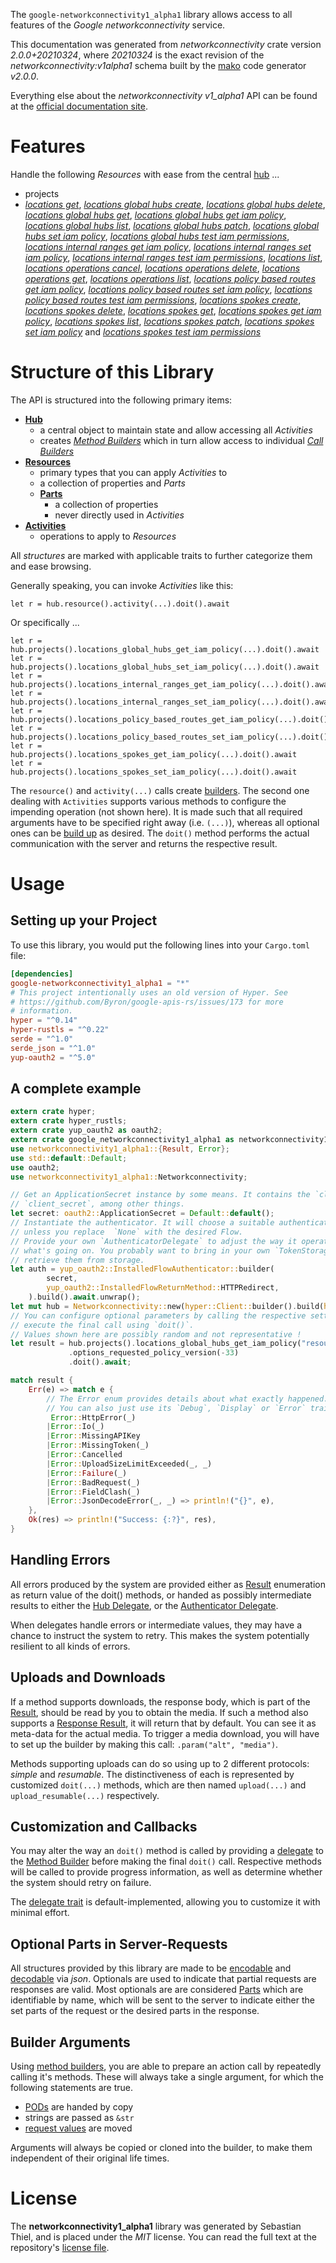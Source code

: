 <!---
DO NOT EDIT !
This file was generated automatically from 'src/mako/api/README.md.mako'
DO NOT EDIT !
-->
The `google-networkconnectivity1_alpha1` library allows access to all features of the *Google networkconnectivity* service.

This documentation was generated from *networkconnectivity* crate version *2.0.0+20210324*, where *20210324* is the exact revision of the *networkconnectivity:v1alpha1* schema built by the [mako](http://www.makotemplates.org/) code generator *v2.0.0*.

Everything else about the *networkconnectivity* *v1_alpha1* API can be found at the
[official documentation site](https://cloud.google.com/network-connectivity/docs).
# Features

Handle the following *Resources* with ease from the central [hub](https://docs.rs/google-networkconnectivity1_alpha1/2.0.0+20210324/google_networkconnectivity1_alpha1/Networkconnectivity) ... 

* projects
 * [*locations get*](https://docs.rs/google-networkconnectivity1_alpha1/2.0.0+20210324/google_networkconnectivity1_alpha1/api::ProjectLocationGetCall), [*locations global hubs create*](https://docs.rs/google-networkconnectivity1_alpha1/2.0.0+20210324/google_networkconnectivity1_alpha1/api::ProjectLocationGlobalHubCreateCall), [*locations global hubs delete*](https://docs.rs/google-networkconnectivity1_alpha1/2.0.0+20210324/google_networkconnectivity1_alpha1/api::ProjectLocationGlobalHubDeleteCall), [*locations global hubs get*](https://docs.rs/google-networkconnectivity1_alpha1/2.0.0+20210324/google_networkconnectivity1_alpha1/api::ProjectLocationGlobalHubGetCall), [*locations global hubs get iam policy*](https://docs.rs/google-networkconnectivity1_alpha1/2.0.0+20210324/google_networkconnectivity1_alpha1/api::ProjectLocationGlobalHubGetIamPolicyCall), [*locations global hubs list*](https://docs.rs/google-networkconnectivity1_alpha1/2.0.0+20210324/google_networkconnectivity1_alpha1/api::ProjectLocationGlobalHubListCall), [*locations global hubs patch*](https://docs.rs/google-networkconnectivity1_alpha1/2.0.0+20210324/google_networkconnectivity1_alpha1/api::ProjectLocationGlobalHubPatchCall), [*locations global hubs set iam policy*](https://docs.rs/google-networkconnectivity1_alpha1/2.0.0+20210324/google_networkconnectivity1_alpha1/api::ProjectLocationGlobalHubSetIamPolicyCall), [*locations global hubs test iam permissions*](https://docs.rs/google-networkconnectivity1_alpha1/2.0.0+20210324/google_networkconnectivity1_alpha1/api::ProjectLocationGlobalHubTestIamPermissionCall), [*locations internal ranges get iam policy*](https://docs.rs/google-networkconnectivity1_alpha1/2.0.0+20210324/google_networkconnectivity1_alpha1/api::ProjectLocationInternalRangeGetIamPolicyCall), [*locations internal ranges set iam policy*](https://docs.rs/google-networkconnectivity1_alpha1/2.0.0+20210324/google_networkconnectivity1_alpha1/api::ProjectLocationInternalRangeSetIamPolicyCall), [*locations internal ranges test iam permissions*](https://docs.rs/google-networkconnectivity1_alpha1/2.0.0+20210324/google_networkconnectivity1_alpha1/api::ProjectLocationInternalRangeTestIamPermissionCall), [*locations list*](https://docs.rs/google-networkconnectivity1_alpha1/2.0.0+20210324/google_networkconnectivity1_alpha1/api::ProjectLocationListCall), [*locations operations cancel*](https://docs.rs/google-networkconnectivity1_alpha1/2.0.0+20210324/google_networkconnectivity1_alpha1/api::ProjectLocationOperationCancelCall), [*locations operations delete*](https://docs.rs/google-networkconnectivity1_alpha1/2.0.0+20210324/google_networkconnectivity1_alpha1/api::ProjectLocationOperationDeleteCall), [*locations operations get*](https://docs.rs/google-networkconnectivity1_alpha1/2.0.0+20210324/google_networkconnectivity1_alpha1/api::ProjectLocationOperationGetCall), [*locations operations list*](https://docs.rs/google-networkconnectivity1_alpha1/2.0.0+20210324/google_networkconnectivity1_alpha1/api::ProjectLocationOperationListCall), [*locations policy based routes get iam policy*](https://docs.rs/google-networkconnectivity1_alpha1/2.0.0+20210324/google_networkconnectivity1_alpha1/api::ProjectLocationPolicyBasedRouteGetIamPolicyCall), [*locations policy based routes set iam policy*](https://docs.rs/google-networkconnectivity1_alpha1/2.0.0+20210324/google_networkconnectivity1_alpha1/api::ProjectLocationPolicyBasedRouteSetIamPolicyCall), [*locations policy based routes test iam permissions*](https://docs.rs/google-networkconnectivity1_alpha1/2.0.0+20210324/google_networkconnectivity1_alpha1/api::ProjectLocationPolicyBasedRouteTestIamPermissionCall), [*locations spokes create*](https://docs.rs/google-networkconnectivity1_alpha1/2.0.0+20210324/google_networkconnectivity1_alpha1/api::ProjectLocationSpokeCreateCall), [*locations spokes delete*](https://docs.rs/google-networkconnectivity1_alpha1/2.0.0+20210324/google_networkconnectivity1_alpha1/api::ProjectLocationSpokeDeleteCall), [*locations spokes get*](https://docs.rs/google-networkconnectivity1_alpha1/2.0.0+20210324/google_networkconnectivity1_alpha1/api::ProjectLocationSpokeGetCall), [*locations spokes get iam policy*](https://docs.rs/google-networkconnectivity1_alpha1/2.0.0+20210324/google_networkconnectivity1_alpha1/api::ProjectLocationSpokeGetIamPolicyCall), [*locations spokes list*](https://docs.rs/google-networkconnectivity1_alpha1/2.0.0+20210324/google_networkconnectivity1_alpha1/api::ProjectLocationSpokeListCall), [*locations spokes patch*](https://docs.rs/google-networkconnectivity1_alpha1/2.0.0+20210324/google_networkconnectivity1_alpha1/api::ProjectLocationSpokePatchCall), [*locations spokes set iam policy*](https://docs.rs/google-networkconnectivity1_alpha1/2.0.0+20210324/google_networkconnectivity1_alpha1/api::ProjectLocationSpokeSetIamPolicyCall) and [*locations spokes test iam permissions*](https://docs.rs/google-networkconnectivity1_alpha1/2.0.0+20210324/google_networkconnectivity1_alpha1/api::ProjectLocationSpokeTestIamPermissionCall)




# Structure of this Library

The API is structured into the following primary items:

* **[Hub](https://docs.rs/google-networkconnectivity1_alpha1/2.0.0+20210324/google_networkconnectivity1_alpha1/Networkconnectivity)**
    * a central object to maintain state and allow accessing all *Activities*
    * creates [*Method Builders*](https://docs.rs/google-networkconnectivity1_alpha1/2.0.0+20210324/google_networkconnectivity1_alpha1/client::MethodsBuilder) which in turn
      allow access to individual [*Call Builders*](https://docs.rs/google-networkconnectivity1_alpha1/2.0.0+20210324/google_networkconnectivity1_alpha1/client::CallBuilder)
* **[Resources](https://docs.rs/google-networkconnectivity1_alpha1/2.0.0+20210324/google_networkconnectivity1_alpha1/client::Resource)**
    * primary types that you can apply *Activities* to
    * a collection of properties and *Parts*
    * **[Parts](https://docs.rs/google-networkconnectivity1_alpha1/2.0.0+20210324/google_networkconnectivity1_alpha1/client::Part)**
        * a collection of properties
        * never directly used in *Activities*
* **[Activities](https://docs.rs/google-networkconnectivity1_alpha1/2.0.0+20210324/google_networkconnectivity1_alpha1/client::CallBuilder)**
    * operations to apply to *Resources*

All *structures* are marked with applicable traits to further categorize them and ease browsing.

Generally speaking, you can invoke *Activities* like this:

```Rust,ignore
let r = hub.resource().activity(...).doit().await
```

Or specifically ...

```ignore
let r = hub.projects().locations_global_hubs_get_iam_policy(...).doit().await
let r = hub.projects().locations_global_hubs_set_iam_policy(...).doit().await
let r = hub.projects().locations_internal_ranges_get_iam_policy(...).doit().await
let r = hub.projects().locations_internal_ranges_set_iam_policy(...).doit().await
let r = hub.projects().locations_policy_based_routes_get_iam_policy(...).doit().await
let r = hub.projects().locations_policy_based_routes_set_iam_policy(...).doit().await
let r = hub.projects().locations_spokes_get_iam_policy(...).doit().await
let r = hub.projects().locations_spokes_set_iam_policy(...).doit().await
```

The `resource()` and `activity(...)` calls create [builders][builder-pattern]. The second one dealing with `Activities` 
supports various methods to configure the impending operation (not shown here). It is made such that all required arguments have to be 
specified right away (i.e. `(...)`), whereas all optional ones can be [build up][builder-pattern] as desired.
The `doit()` method performs the actual communication with the server and returns the respective result.

# Usage

## Setting up your Project

To use this library, you would put the following lines into your `Cargo.toml` file:

```toml
[dependencies]
google-networkconnectivity1_alpha1 = "*"
# This project intentionally uses an old version of Hyper. See
# https://github.com/Byron/google-apis-rs/issues/173 for more
# information.
hyper = "^0.14"
hyper-rustls = "^0.22"
serde = "^1.0"
serde_json = "^1.0"
yup-oauth2 = "^5.0"
```

## A complete example

```Rust
extern crate hyper;
extern crate hyper_rustls;
extern crate yup_oauth2 as oauth2;
extern crate google_networkconnectivity1_alpha1 as networkconnectivity1_alpha1;
use networkconnectivity1_alpha1::{Result, Error};
use std::default::Default;
use oauth2;
use networkconnectivity1_alpha1::Networkconnectivity;

// Get an ApplicationSecret instance by some means. It contains the `client_id` and 
// `client_secret`, among other things.
let secret: oauth2::ApplicationSecret = Default::default();
// Instantiate the authenticator. It will choose a suitable authentication flow for you, 
// unless you replace  `None` with the desired Flow.
// Provide your own `AuthenticatorDelegate` to adjust the way it operates and get feedback about 
// what's going on. You probably want to bring in your own `TokenStorage` to persist tokens and
// retrieve them from storage.
let auth = yup_oauth2::InstalledFlowAuthenticator::builder(
        secret,
        yup_oauth2::InstalledFlowReturnMethod::HTTPRedirect,
    ).build().await.unwrap();
let mut hub = Networkconnectivity::new(hyper::Client::builder().build(hyper_rustls::HttpsConnector::with_native_roots()), auth);
// You can configure optional parameters by calling the respective setters at will, and
// execute the final call using `doit()`.
// Values shown here are possibly random and not representative !
let result = hub.projects().locations_global_hubs_get_iam_policy("resource")
             .options_requested_policy_version(-33)
             .doit().await;

match result {
    Err(e) => match e {
        // The Error enum provides details about what exactly happened.
        // You can also just use its `Debug`, `Display` or `Error` traits
         Error::HttpError(_)
        |Error::Io(_)
        |Error::MissingAPIKey
        |Error::MissingToken(_)
        |Error::Cancelled
        |Error::UploadSizeLimitExceeded(_, _)
        |Error::Failure(_)
        |Error::BadRequest(_)
        |Error::FieldClash(_)
        |Error::JsonDecodeError(_, _) => println!("{}", e),
    },
    Ok(res) => println!("Success: {:?}", res),
}

```
## Handling Errors

All errors produced by the system are provided either as [Result](https://docs.rs/google-networkconnectivity1_alpha1/2.0.0+20210324/google_networkconnectivity1_alpha1/client::Result) enumeration as return value of
the doit() methods, or handed as possibly intermediate results to either the 
[Hub Delegate](https://docs.rs/google-networkconnectivity1_alpha1/2.0.0+20210324/google_networkconnectivity1_alpha1/client::Delegate), or the [Authenticator Delegate](https://docs.rs/yup-oauth2/*/yup_oauth2/trait.AuthenticatorDelegate.html).

When delegates handle errors or intermediate values, they may have a chance to instruct the system to retry. This 
makes the system potentially resilient to all kinds of errors.

## Uploads and Downloads
If a method supports downloads, the response body, which is part of the [Result](https://docs.rs/google-networkconnectivity1_alpha1/2.0.0+20210324/google_networkconnectivity1_alpha1/client::Result), should be
read by you to obtain the media.
If such a method also supports a [Response Result](https://docs.rs/google-networkconnectivity1_alpha1/2.0.0+20210324/google_networkconnectivity1_alpha1/client::ResponseResult), it will return that by default.
You can see it as meta-data for the actual media. To trigger a media download, you will have to set up the builder by making
this call: `.param("alt", "media")`.

Methods supporting uploads can do so using up to 2 different protocols: 
*simple* and *resumable*. The distinctiveness of each is represented by customized 
`doit(...)` methods, which are then named `upload(...)` and `upload_resumable(...)` respectively.

## Customization and Callbacks

You may alter the way an `doit()` method is called by providing a [delegate](https://docs.rs/google-networkconnectivity1_alpha1/2.0.0+20210324/google_networkconnectivity1_alpha1/client::Delegate) to the 
[Method Builder](https://docs.rs/google-networkconnectivity1_alpha1/2.0.0+20210324/google_networkconnectivity1_alpha1/client::CallBuilder) before making the final `doit()` call. 
Respective methods will be called to provide progress information, as well as determine whether the system should 
retry on failure.

The [delegate trait](https://docs.rs/google-networkconnectivity1_alpha1/2.0.0+20210324/google_networkconnectivity1_alpha1/client::Delegate) is default-implemented, allowing you to customize it with minimal effort.

## Optional Parts in Server-Requests

All structures provided by this library are made to be [encodable](https://docs.rs/google-networkconnectivity1_alpha1/2.0.0+20210324/google_networkconnectivity1_alpha1/client::RequestValue) and 
[decodable](https://docs.rs/google-networkconnectivity1_alpha1/2.0.0+20210324/google_networkconnectivity1_alpha1/client::ResponseResult) via *json*. Optionals are used to indicate that partial requests are responses 
are valid.
Most optionals are are considered [Parts](https://docs.rs/google-networkconnectivity1_alpha1/2.0.0+20210324/google_networkconnectivity1_alpha1/client::Part) which are identifiable by name, which will be sent to 
the server to indicate either the set parts of the request or the desired parts in the response.

## Builder Arguments

Using [method builders](https://docs.rs/google-networkconnectivity1_alpha1/2.0.0+20210324/google_networkconnectivity1_alpha1/client::CallBuilder), you are able to prepare an action call by repeatedly calling it's methods.
These will always take a single argument, for which the following statements are true.

* [PODs][wiki-pod] are handed by copy
* strings are passed as `&str`
* [request values](https://docs.rs/google-networkconnectivity1_alpha1/2.0.0+20210324/google_networkconnectivity1_alpha1/client::RequestValue) are moved

Arguments will always be copied or cloned into the builder, to make them independent of their original life times.

[wiki-pod]: http://en.wikipedia.org/wiki/Plain_old_data_structure
[builder-pattern]: http://en.wikipedia.org/wiki/Builder_pattern
[google-go-api]: https://github.com/google/google-api-go-client

# License
The **networkconnectivity1_alpha1** library was generated by Sebastian Thiel, and is placed 
under the *MIT* license.
You can read the full text at the repository's [license file][repo-license].

[repo-license]: https://github.com/Byron/google-apis-rsblob/master/LICENSE.md
